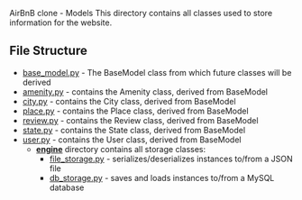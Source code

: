 AirBnB clone - Models
This directory contains all classes used to store information for the website.
## File Structure
- [base_model.py](base_model.py) - The BaseModel class from which future classes will be derived
- [amenity.py](amenity.py) - contains the Amenity class, derived from BaseModel
- [city.py](city.py) - contains the City class, derived from BaseModel
- [place.py](place.py) - contains the Place class, derived from BaseModel
- [review.py](review.py) - contains the Review class, derived from BaseModel
- [state.py](state.py) - contains the State class, derived from BaseModel
- [user.py](user.py) - contains the User class, derived from BaseModel
  - **[engine](engine)** directory contains all storage classes:
    - [file_storage.py](engine/file_storage.py) - serializes/deserializes instances to/from a JSON file
    - [db_storage.py](engine/db_storage.py) - saves and loads instances to/from a MySQL database
